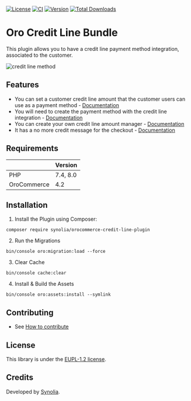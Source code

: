 [![License](https://img.shields.io/packagist/l/synolia/sylius-akeneo-plugin.svg)](LICENCE)
[![CI](https://github.com/synolia/OroCommerceCreditLinePlugin/actions/workflows/ci.yml/badge.svg)](https://github.com/synolia/OroCommerceCreditLinePlugin/actions/workflows/ci.yml)
[![Version](http://poser.pugx.org/synolia/orocommerce-credit-line-plugin/v)](https://packagist.org/packages/synolia/orocommerce-credit-line-plugin)
[![Total Downloads](http://poser.pugx.org/synolia/orocommerce-credit-line-plugin/downloads)](https://packagist.org/packages/synolia/orocommerce-credit-line-plugin)

# Oro Credit Line Bundle
This plugin allows you to have a credit line payment method integration, associated to the customer. 

![credit line method](docs/media/method.png)

## Features
- You can set a customer credit line amount that the customer users can use as a payment method - [Documentation](docs/CREDIT_LINE.md) 
- You will need to create the payment method with the credit line integration - [Documentation](docs/INTEGRATION.md)
- You can create your own credit line amount manager - [Documentation](docs/MANAGER.md)
- It has a no more credit message for the checkout - [Documentation](docs/NO_CREDIT.md)

## Requirements

| | Version |
| :--- | :--- |
| PHP  | 7.4, 8.0 |
| OroCommerce | 4.2 |

## Installation

1. Install the Plugin using Composer:
```shell
composer require synolia/orocommerce-credit-line-plugin
```
2. Run the Migrations
```shell
bin/console oro:migration:load --force
```
3. Clear Cache
```shell
bin/console cache:clear
```
4. Install & Build the Assets
```shell
bin/console oro:assets:install --symlink
```

## Contributing

* See [How to contribute](CONTRIBUTING.md)

## License

This library is under the [EUPL-1.2 license](LICENSE).

## Credits

Developed by [Synolia](https://synolia.com/).
